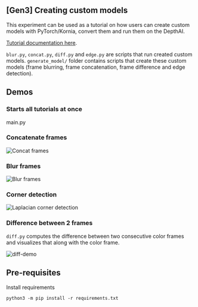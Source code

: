 
## [Gen3] Creating custom models

This experiment can be used as a tutorial on how users can create custom models with
PyTorch/Kornia, convert them and run them on the DepthAI.

[Tutorial documentation here](https://docs.luxonis.com/en/latest/pages/tutorials/creating-custom-nn-models/).

`blur.py`, `concat.py`, `diff.py` and `edge.py` are scripts that run created custom models. `generate_model/` folder contains scripts that create these custom models (frame blurring, frame concatenation, frame difference and edge detection).

## Demos

### Starts all tutorials at once

main.py

### Concatenate frames

![Concat frames](https://user-images.githubusercontent.com/18037362/134209980-09c6e2f9-8a26-45d5-a6ad-c31d9e2816e1.png)

### Blur frames

![Blur frames](https://docs.luxonis.com/en/latest/_images/blur.jpeg)

### Corner detection

![Laplacian corner detection](https://user-images.githubusercontent.com/18037362/134209951-4e1c7343-a333-4fb6-bdc9-bc86f6dc36b2.jpeg)

### Difference between 2 frames

`diff.py` computes the difference between two consecutive color frames and visualizes that along with the color frame.

![diff-demo](https://user-images.githubusercontent.com/18037362/185765421-3f391d9c-341a-4e5c-9f5d-3ce322347af1.gif)


## Pre-requisites

Install requirements
```
python3 -m pip install -r requirements.txt
```